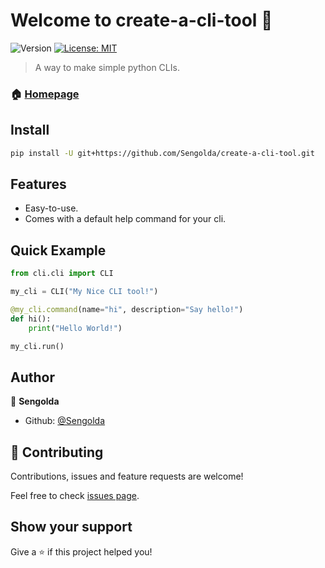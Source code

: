 # Welcome to create-a-cli-tool 👋
![Version](https://img.shields.io/badge/version-0.1.0-blue.svg?cacheSeconds=2592000)
[![License: MIT](https://img.shields.io/badge/License-MIT-yellow.svg)](#)

> A way to make simple python CLIs.

### 🏠 [Homepage](https://github.com/Sengolda/create-a-cli-tool)

## Install

```sh
pip install -U git+https://github.com/Sengolda/create-a-cli-tool.git
```

## Features
* Easy-to-use.
* Comes with a default help command for your cli.

## Quick Example
```py
from cli.cli import CLI

my_cli = CLI("My Nice CLI tool!")

@my_cli.command(name="hi", description="Say hello!")
def hi():
    print("Hello World!")

my_cli.run()
```

## Author

👤 **Sengolda**

* Github: [@Sengolda](https://github.com/Sengolda)

## 🤝 Contributing

Contributions, issues and feature requests are welcome!

Feel free to check [issues page](https://github.com/Sengolda/create-a-cli-tool/issues). 

## Show your support

Give a ⭐️ if this project helped you!